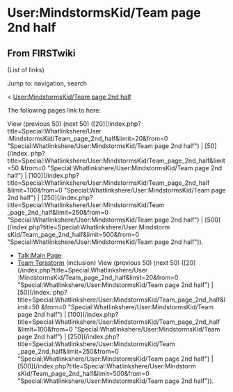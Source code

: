 # User:MindstormsKid/Team page 2nd half

## From FIRSTwiki

(List of links)

Jump to: navigation, search

< [User:MindstormsKid/Team page 2nd half](/index.php?title=User:MindstormsKid/Team_page_2nd_half&redirect=no "User:MindstormsKid/Team page 2nd half")

The following pages link to here:

View (previous 50) (next 50) ([20](/index.php?title=Special:Whatlinkshere/User
:MindstormsKid/Team_page_2nd_half&limit=20&from=0 "Special:Whatlinkshere/User:MindstormsKid/Team page 2nd half") | [50](/index.
php?title=Special:Whatlinkshere/User:MindstormsKid/Team_page_2nd_half&limit=50
&from=0 "Special:Whatlinkshere/User:MindstormsKid/Team page 2nd half") | [100](/index.php?title=Special:Whatlinkshere/User:MindstormsKid/Team_page_2nd_half
&limit=100&from=0 "Special:Whatlinkshere/User:MindstormsKid/Team page 2nd
half") | [250](/index.php?title=Special:Whatlinkshere/User:MindstormsKid/Team
_page_2nd_half&limit=250&from=0 "Special:Whatlinkshere/User:MindstormsKid/Team
page 2nd half") | [500](/index.php?title=Special:Whatlinkshere/User:Mindstorm
sKid/Team_page_2nd_half&limit=500&from=0 "Special:Whatlinkshere/User:MindstormsKid/Team page 2nd half")).

- [Talk:Main Page](Talk:Main_Page "Talk:Main Page")
- [Team Terastorm](Team_Terastorm "Team Terastorm") (inclusion) View (previous 50) (next 50) ([20](/index.php?title=Special:Whatlinkshere/User
  :MindstormsKid/Team_page_2nd_half&limit=20&from=0 "Special:Whatlinkshere/User:MindstormsKid/Team page 2nd half") | [50](/index.
  php?title=Special:Whatlinkshere/User:MindstormsKid/Team_page_2nd_half&limit=50
  &from=0 "Special:Whatlinkshere/User:MindstormsKid/Team page 2nd half") | [100](/index.php?title=Special:Whatlinkshere/User:MindstormsKid/Team_page_2nd_half
  &limit=100&from=0 "Special:Whatlinkshere/User:MindstormsKid/Team page 2nd
  half") | [250](/index.php?title=Special:Whatlinkshere/User:MindstormsKid/Team
  _page_2nd_half&limit=250&from=0 "Special:Whatlinkshere/User:MindstormsKid/Team
  page 2nd half") | [500](/index.php?title=Special:Whatlinkshere/User:Mindstorm
  sKid/Team_page_2nd_half&limit=500&from=0 "Special:Whatlinkshere/User:MindstormsKid/Team page 2nd half")).

